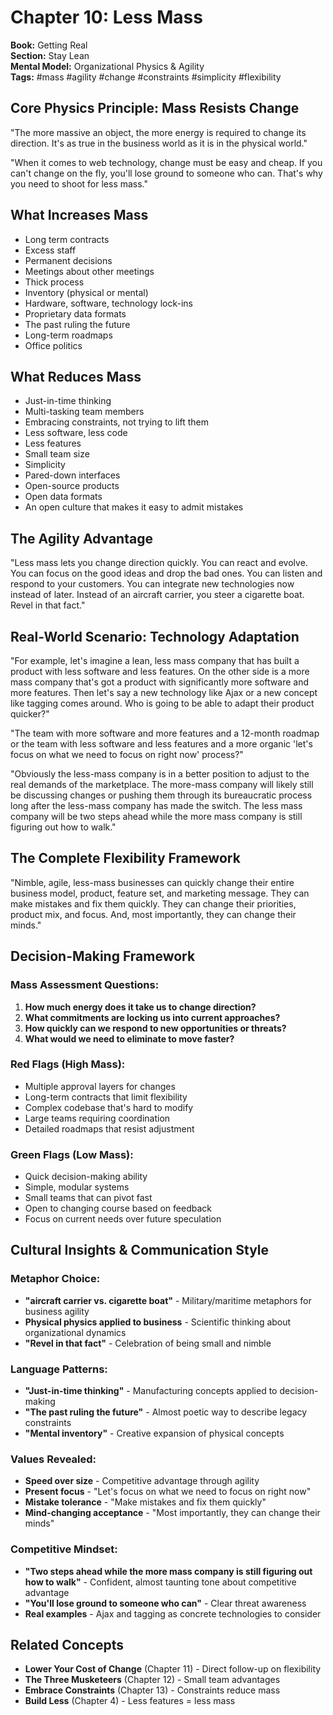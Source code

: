 # Chapter 10: Less Mass

**Book:** Getting Real  
**Section:** Stay Lean  
**Mental Model:** Organizational Physics & Agility  
**Tags:** #mass #agility #change #constraints #simplicity #flexibility

## Core Physics Principle: Mass Resists Change

"The more massive an object, the more energy is required to change its direction. It's as true in the business world as it is in the physical world."

"When it comes to web technology, change must be easy and cheap. If you can't change on the fly, you'll lose ground to someone who can. That's why you need to shoot for less mass."

## What Increases Mass

- Long term contracts
- Excess staff
- Permanent decisions
- Meetings about other meetings
- Thick process
- Inventory (physical or mental)
- Hardware, software, technology lock-ins
- Proprietary data formats
- The past ruling the future
- Long-term roadmaps
- Office politics

## What Reduces Mass

- Just-in-time thinking
- Multi-tasking team members
- Embracing constraints, not trying to lift them
- Less software, less code
- Less features
- Small team size
- Simplicity
- Pared-down interfaces
- Open-source products
- Open data formats
- An open culture that makes it easy to admit mistakes

## The Agility Advantage

"Less mass lets you change direction quickly. You can react and evolve. You can focus on the good ideas and drop the bad ones. You can listen and respond to your customers. You can integrate new technologies now instead of later. Instead of an aircraft carrier, you steer a cigarette boat. Revel in that fact."

## Real-World Scenario: Technology Adaptation

"For example, let's imagine a lean, less mass company that has built a product with less software and less features. On the other side is a more mass company that's got a product with significantly more software and more features. Then let's say a new technology like Ajax or a new concept like tagging comes around. Who is going to be able to adapt their product quicker?"

"The team with more software and more features and a 12-month roadmap or the team with less software and less features and a more organic 'let's focus on what we need to focus on right now' process?"

"Obviously the less-mass company is in a better position to adjust to the real demands of the marketplace. The more-mass company will likely still be discussing changes or pushing them through its bureaucratic process long after the less-mass company has made the switch. The less mass company will be two steps ahead while the more mass company is still figuring out how to walk."

## The Complete Flexibility Framework

"Nimble, agile, less-mass businesses can quickly change their entire business model, product, feature set, and marketing message. They can make mistakes and fix them quickly. They can change their priorities, product mix, and focus. And, most importantly, they can change their minds."

## Decision-Making Framework

### Mass Assessment Questions:
1. **How much energy does it take us to change direction?**
2. **What commitments are locking us into current approaches?**
3. **How quickly can we respond to new opportunities or threats?**
4. **What would we need to eliminate to move faster?**

### Red Flags (High Mass):
- Multiple approval layers for changes
- Long-term contracts that limit flexibility
- Complex codebase that's hard to modify
- Large teams requiring coordination
- Detailed roadmaps that resist adjustment

### Green Flags (Low Mass):
- Quick decision-making ability
- Simple, modular systems
- Small teams that can pivot fast
- Open to changing course based on feedback
- Focus on current needs over future speculation

## Cultural Insights & Communication Style

### Metaphor Choice:
- **"aircraft carrier vs. cigarette boat"** - Military/maritime metaphors for business agility
- **Physical physics applied to business** - Scientific thinking about organizational dynamics
- **"Revel in that fact"** - Celebration of being small and nimble

### Language Patterns:
- **"Just-in-time thinking"** - Manufacturing concepts applied to decision-making
- **"The past ruling the future"** - Almost poetic way to describe legacy constraints
- **"Mental inventory"** - Creative expansion of physical concepts

### Values Revealed:
- **Speed over size** - Competitive advantage through agility
- **Present focus** - "Let's focus on what we need to focus on right now"
- **Mistake tolerance** - "Make mistakes and fix them quickly"
- **Mind-changing acceptance** - "Most importantly, they can change their minds"

### Competitive Mindset:
- **"Two steps ahead while the more mass company is still figuring out how to walk"** - Confident, almost taunting tone about competitive advantage
- **"You'll lose ground to someone who can"** - Clear threat awareness
- **Real examples** - Ajax and tagging as concrete technologies to consider

## Related Concepts

- **Lower Your Cost of Change** (Chapter 11) - Direct follow-up on flexibility
- **The Three Musketeers** (Chapter 12) - Small team advantages
- **Embrace Constraints** (Chapter 13) - Constraints reduce mass
- **Build Less** (Chapter 4) - Less features = less mass
